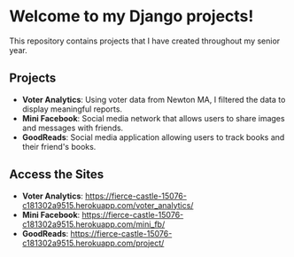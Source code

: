 # Welcome to my Django projects!

This repository contains projects that I have created throughout my senior year.

## Projects
- **Voter Analytics**: Using voter data from Newton MA, I filtered the data to display meaningful reports.
- **Mini Facebook**:  Social media network that allows users to share images and messages with friends.
- **GoodReads**: Social media application allowing users to track books and their friend's books.

## Access the Sites
- **Voter Analytics**: https://fierce-castle-15076-c181302a9515.herokuapp.com/voter_analytics/
- **Mini Facebook**: https://fierce-castle-15076-c181302a9515.herokuapp.com/mini_fb/
- **GoodReads**: https://fierce-castle-15076-c181302a9515.herokuapp.com/project/
